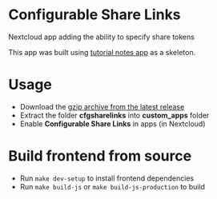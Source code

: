 # Configurable Share Links

Nextcloud app adding the ability to specify share tokens

This app was built using [tutorial notes app](https://github.com/nextcloud/app-tutorial) as a skeleton.

# Usage
- Download the [gzip archive from the latest release](https://github.com/jimmyl0l3c/cfg-share-links/releases/latest/download/cfgsharelinks.tar.gz)
- Extract the folder **cfgsharelinks** into **custom_apps** folder
- Enable **Configurable Share Links** in apps (in Nextcloud)

# Build frontend from source
- Run `make dev-setup` to install frontend dependencies
- Run `make build-js` or `make build-js-production` to build
